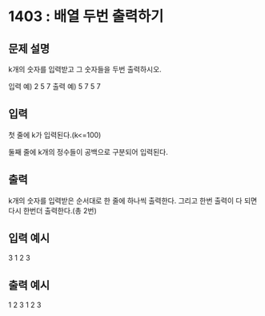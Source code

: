 # 1403 : 배열 두번 출력하기
  
## 문제 설명    
k개의 숫자를 입력받고 그 숫자들을 두번 출력하시오.

입력 예) 
2
5 7
출력 예)
5
7
5
7
## 입력
첫 줄에 k가 입력된다.(k<=100)

둘째 줄에 k개의 정수들이 공백으로 구분되어 입력된다.

## 출력
k개의 숫자를 입력받은 순서대로 한 줄에 하나씩 출력한다. 그리고 한번 출력이 다 되면 다시 한번더 출력한다.(총 2번)

## 입력 예시   
3
1 2 3

## 출력 예시
1
2
3
1
2
3